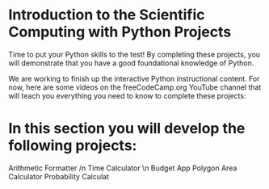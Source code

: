 # Introduction to the Scientific Computing with Python Projects

Time to put your Python skills to the test! By completing these projects, you will demonstrate that you have a good foundational knowledge of Python.

We are working to finish up the interactive Python instructional content. For now, here are some videos on the freeCodeCamp.org YouTube channel that will teach you everything you need to know to complete these projects:

# In this section you will develop the following projects:

Arithmetic Formatter /n
Time Calculator \n
Budget App
Polygon Area Calculator
Probability Calculat
